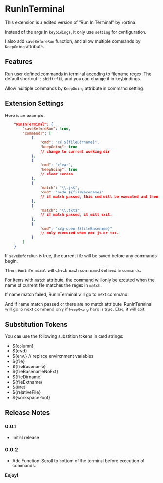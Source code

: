 # RunInTerminal

This extension is a edited version of "Run In Terminal" by kortina.

Instead of the args in `keybidings`, it only use `setting` for configuration.

I also add `saveBeforeRun` function, and allow multiple commands by `KeepGoing` attribute.

## Features

Run user defined commands in terminal accoding to filename regex. The default shortcut is `shift+f10`, and you can change it in keybindings.

Allow multiple commands by `KeepGoing` attribute in command setting.

## Extension Settings

Here is an example.
```json
    "RunInTerminal": {
        "saveBeforeRun": true,
        "commands": [
            {
                "cmd": "cd ${fileDirname}",
                "keepGoing": true
                // change to current working dir
            },
            {
                "cmd": "clear",
                "keepGoing": true
                // clear screen
            },
            {
                "match": "\\.js$",
                "cmd": "node ${fileBasename}"
                // if match passed, this cmd will be executed and then exit.
            },
            {
                "match": "\\.txt$"
                // if match passed, it will exit.
            },
            {
                "cmd": "xdg-open ${fileBasename}"
                // only executed when not js or txt.
            }
        ]
    }
```

If `saveBeforeRun` is true, the current file will be saved before any commands begin.

Then, `RunInTerminal` will check each command defined in `commands`. 

For items with `match` attribute, the command will only be excuted when the name of current file matches the regex in `match`.

If name match failed, RunInTerminal will go to next command.

And if name match passed or there are no match attribute, RunInTerminal will go to next command only if `keepGoing` here is true. Else, it will exit.

## Substitution Tokens

You can use the following substition tokens in cmd strings:

* ${column}
* ${cwd}
* ${env.<Name>} // replace environment variables
* ${file}
* ${fileBasename}
* ${fileBasenameNoExt}
* ${fileDirname}
* ${fileExtname}
* ${line}
* ${relativeFile}
* ${workspaceRoot}

## Release Notes

### 0.0.1

- Initial release

### 0.0.2

- Add Function: Scroll to bottom of the terminal before execution of commands.


**Enjoy!**
